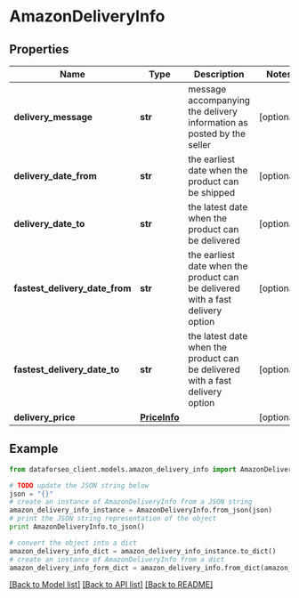 # AmazonDeliveryInfo


## Properties

Name | Type | Description | Notes
------------ | ------------- | ------------- | -------------
**delivery_message** | **str** | message accompanying the delivery information as posted by the seller | [optional] 
**delivery_date_from** | **str** | the earliest date when the product can be shipped | [optional] 
**delivery_date_to** | **str** | the latest date when the product can be delivered | [optional] 
**fastest_delivery_date_from** | **str** | the earliest date when the product can be delivered with a fast delivery option | [optional] 
**fastest_delivery_date_to** | **str** | the latest date when the product can be delivered with a fast delivery option | [optional] 
**delivery_price** | [**PriceInfo**](PriceInfo.md) |  | [optional] 

## Example

```python
from dataforseo_client.models.amazon_delivery_info import AmazonDeliveryInfo

# TODO update the JSON string below
json = "{}"
# create an instance of AmazonDeliveryInfo from a JSON string
amazon_delivery_info_instance = AmazonDeliveryInfo.from_json(json)
# print the JSON string representation of the object
print AmazonDeliveryInfo.to_json()

# convert the object into a dict
amazon_delivery_info_dict = amazon_delivery_info_instance.to_dict()
# create an instance of AmazonDeliveryInfo from a dict
amazon_delivery_info_form_dict = amazon_delivery_info.from_dict(amazon_delivery_info_dict)
```
[[Back to Model list]](../README.md#documentation-for-models) [[Back to API list]](../README.md#documentation-for-api-endpoints) [[Back to README]](../README.md)


